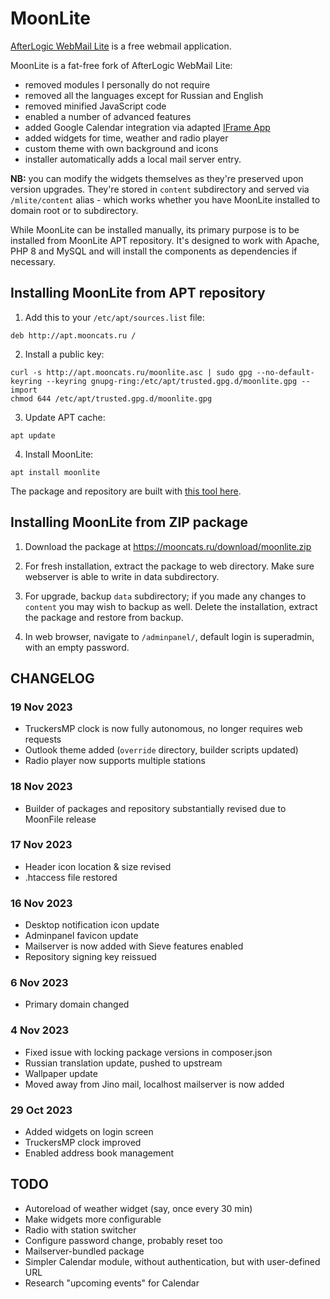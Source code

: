 # MoonLite

[AfterLogic WebMail Lite](https://afterlogic.org/webmail-lite) is a free webmail application.

MoonLite is a fat-free fork of AfterLogic WebMail Lite:
- removed modules I personally do not require
- removed all the languages except for Russian and English
- removed minified JavaScript code
- enabled a number of advanced features
- added Google Calendar integration via adapted [IFrame App](https://github.com/afterlogic/aurora-module-webclient-iframe-app)
- added widgets for time, weather and radio player
- custom theme with own background and icons
- installer automatically adds a local mail server entry.
  
**NB:** you can modify the widgets themselves as they're preserved upon version upgrades. They're stored in `content` subdirectory and served via `/mlite/content` alias - which works whether you have MoonLite installed to domain root or to subdirectory.

While MoonLite can be installed manually, its primary purpose is to be installed from MoonLite APT repository. It's designed to work with Apache, PHP 8 and MySQL and will install the components as dependencies if necessary.

## Installing MoonLite from APT repository

1. Add this to your `/etc/apt/sources.list` file:
```
deb http://apt.mooncats.ru /
```

2. Install a public key:
```
curl -s http://apt.mooncats.ru/moonlite.asc | sudo gpg --no-default-keyring --keyring gnupg-ring:/etc/apt/trusted.gpg.d/moonlite.gpg --import
chmod 644 /etc/apt/trusted.gpg.d/moonlite.gpg
```

3. Update APT cache:
```
apt update
```

4. Install MoonLite:
```
apt install moonlite
```

The package and repository are built with [this tool here](https://github.com/igor-moonlite/apt-build).

## Installing MoonLite from ZIP package

1. Download the package at https://mooncats.ru/download/moonlite.zip

2. For fresh installation, extract the package to web directory. Make sure webserver is able to write in data subdirectory.

3. For upgrade, backup `data` subdirectory; if you made any changes to `content` you may wish to backup as well. Delete the installation, extract the package and restore from backup.

4. In web browser, navigate to `/adminpanel/`, default login is superadmin, with an empty password.

## CHANGELOG
### 19 Nov 2023
* TruckersMP clock is now fully autonomous, no longer requires web requests
* Outlook theme added (`override` directory, builder scripts updated)
* Radio player now supports multiple stations

### 18 Nov 2023
* Builder of packages and repository substantially revised due to MoonFile release

### 17 Nov 2023
* Header icon location & size revised
* .htaccess file restored

### 16 Nov 2023
* Desktop notification icon update
* Adminpanel favicon update
* Mailserver is now added with Sieve features enabled
* Repository signing key reissued

### 6 Nov 2023
* Primary domain changed

### 4 Nov 2023
* Fixed issue with locking package versions in composer.json
* Russian translation update, pushed to upstream
* Wallpaper update
* Moved away from Jino mail, localhost mailserver is now added

### 29 Oct 2023
* Added widgets on login screen
* TruckersMP clock improved
* Enabled address book management

## TODO
* Autoreload of weather widget (say, once every 30 min)
* Make widgets more configurable
* Radio with station switcher
* Configure password change, probably reset too
* Mailserver-bundled package
* Simpler Calendar module, without authentication, but with user-defined URL
* Research "upcoming events" for Calendar
